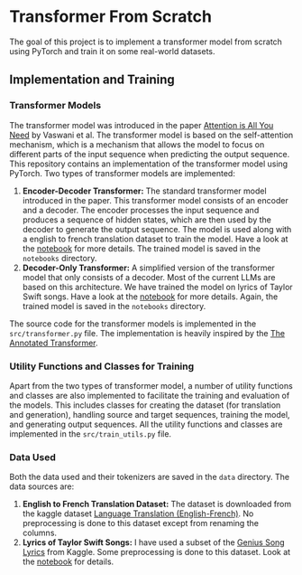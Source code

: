 # Transformer From Scratch

The goal of this project is to implement a transformer model from scratch using PyTorch and train it on some real-world datasets.

## Implementation and Training

### Transformer Models

The transformer model was introduced in the paper [Attention is All You Need](https://arxiv.org/abs/1706.03762) by Vaswani et al. The transformer model is based on the self-attention mechanism, which is a mechanism that allows the model to focus on different parts of the input sequence when predicting the output sequence. This repository contains an implementation of the transformer model using PyTorch. Two types of transformer models are implemented:

1. **Encoder-Decoder Transformer:** The standard transformer model introduced in the paper. This transformer model consists of an encoder and a decoder. The encoder processes the input sequence and produces a sequence of hidden states, which are then used by the decoder to generate the output sequence. The model is used along with a english to french translation dataset to train the model. Have a look at the [notebook](https://github.com/Hari31416/transformer_from_scratch/blob/main/notebooks/transformer_for_translation.ipynb) for more details. The trained model is saved in the `notebooks` directory.
2. **Decoder-Only Transformer:** A simplified version of the transformer model that only consists of a decoder. Most of the current LLMs are based on this architecture. We have trained the model on lyrics of Taylor Swift songs. Have a look at the [notebook](https://github.com/Hari31416/transformer_from_scratch/blob/main/notebooks/transformer_train_generation.ipynb) for more details. Again, the trained model is saved in the `notebooks` directory.

The source code for the transformer models is implemented in the `src/transformer.py` file. The implementation is heavily inspired by the [The Annotated Transformer](https://nlp.seas.harvard.edu/annotated-transformer/).

### Utility Functions and Classes for Training

Apart from the two types of transformer model, a number of utility functions and classes are also implemented to facilitate the training and evaluation of the models. This includes classes for creating the dataset (for translation and generation), handling source and target sequences, training the model, and generating output sequences. All the utility functions and classes are implemented in the `src/train_utils.py` file.

### Data Used

Both the data used and their tokenizers are saved in the `data` directory. The data sources are:

1. **English to French Translation Dataset:** The dataset is downloaded from the kaggle dataset [Language Translation (English-French)](https://www.kaggle.com/datasets/devicharith/language-translation-englishfrench/data). No preprocessing is done to this dataset except from renaming the columns.
2. **Lyrics of Taylor Swift Songs:** I have used a subset of the [Genius Song Lyrics](https://www.kaggle.com/datasets/carlosgdcj/genius-song-lyrics-with-language-information) from Kaggle. Some preprocessing is done to this dataset. Look at the [notebook](https://github.com/Hari31416/transformer_from_scratch/blob/main/notebooks/lyrics.ipynb) for details.
